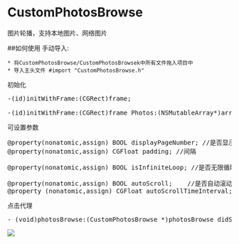 # CustomPhotosBrowse
图片轮播，支持本地图片、网络图片

##如何使用
手动导入:

	* 将CustomPhotosBrowse/CustomPhotosBrowsek中所有文件拖入项目中
	* 导入主头文件 #import "CustomPhotosBrowse.h"
	

初始化
<pre>
-(id)initWithFrame:(CGRect)frame;

-(id)initWithFrame:(CGRect)frame Photos:(NSMutableArray*)array;
</pre>


可设置参数
<pre>
@property(nonatomic,assign) BOOL displayPageNumber; //是否显示页码
@property(nonatomic,assign) CGFloat padding; //间隔

@property(nonatomic,assign) BOOL isInfiniteLoop; //是否无限循环

@property(nonatomic,assign) BOOL autoScroll;    //是否自动滚动
@property (nonatomic,assign) CGFloat autoScrollTimeInterval;	
</pre>

点击代理
<pre>
- (void)photosBrowse:(CustomPhotosBrowse *)photosBrowse didSelectItemAtIndex:(NSInteger)index
</pre>


![](https://farm8.staticflickr.com/7650/17050044796_7fbc5fa212_o_d.gif)